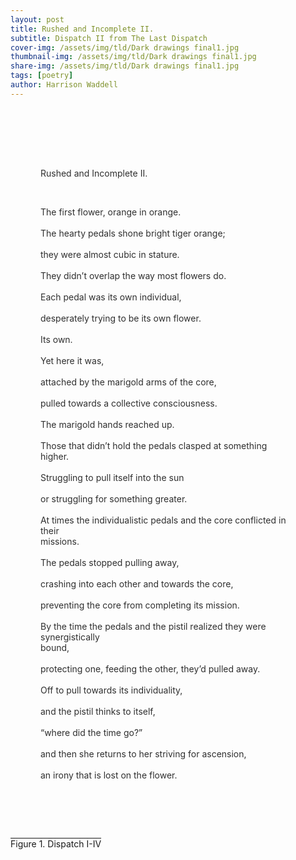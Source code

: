 ```yaml
---
layout: post
title: Rushed and Incomplete II.  
subtitle: Dispatch II from The Last Dispatch
cover-img: /assets/img/tld/Dark drawings final1.jpg
thumbnail-img: /assets/img/tld/Dark drawings final1.jpg
share-img: /assets/img/tld/Dark drawings final1.jpg
tags: [poetry]
author: Harrison Waddell
---
```


<div style="
  background-image: url('{{ '/assets/img/tld/Small images ddc.jpg' | relative_url }}');
  background-size: cover;
  background-position: center;
  padding: 3rem;
  color: #2f2f2f;
  white-space: pre-wrap;
">

Rushed and Incomplete II.  

The first flower, orange in orange.  
The hearty pedals shone bright tiger orange;  
they were almost cubic in stature.  
They didn’t overlap the way most flowers do.  
Each pedal was its own individual,  
desperately trying to be its own flower.  
Its own.  
Yet here it was,  
attached by the marigold arms of the core,  
pulled towards a collective consciousness.  
The marigold hands reached up.  
Those that didn’t hold the pedals clasped at something higher.  
Struggling to pull itself into the sun  
or struggling for something greater.  
At times the individualistic pedals and the core conflicted in their missions.  
The pedals stopped pulling away,  
crashing into each other and towards the core,  
preventing the core from completing its mission.  
By the time the pedals and the pistil realized they were synergistically bound,  
protecting one, feeding the other, they’d pulled away.  
Off to pull towards its individuality,  
and the pistil thinks to itself,  
“where did the time go?”  
and then she returns to her striving for ascension,  
an irony that is lost on the flower.  
</div>

<span style="text-decoration:overline">Figure 1. Dispatch I-IV</span>
